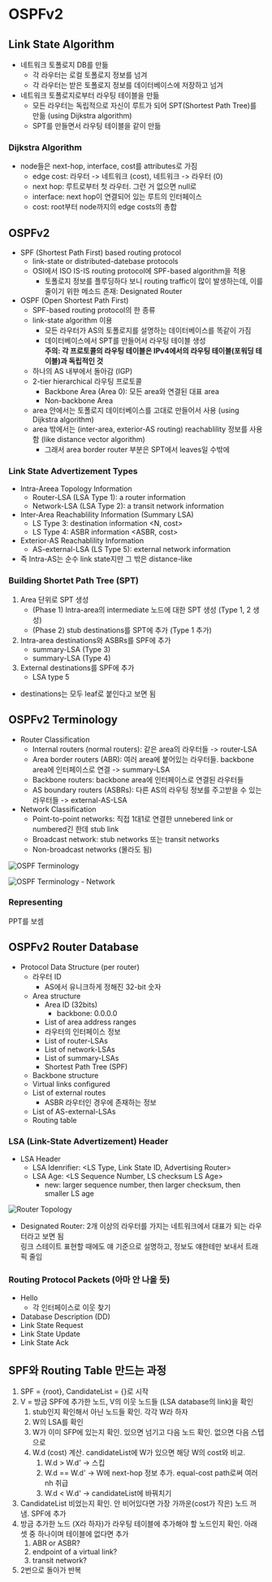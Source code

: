 # OSPFv2

## Link State Algorithm

- 네트워크 토폴로지 DB를 만듦
  - 각 라우터는 로컬 토폴로지 정보를 넘겨
  - 각 라우터는 받은 토폴로지 정보를 데이터베이스에 저장하고 넘겨
- 네트워크 토폴로지로부터 라우팅 테이블을 만듦
  - 모든 라우터는 독립적으로 자신이 루트가 되어 SPT(Shortest Path Tree)를 만듦 (using Dijkstra algorithm)
  - SPT를 만들면서 라우팅 테이블을 같이 만듦

### Dijkstra Algorithm

- node들은 next-hop, interface, cost를 attributes로 가짐
  - edge cost: 라우터 -> 네트워크 (cost), 네트워크 -> 라우터 (0)
  - next hop: 루트로부터 첫 라우터. 그런 거 없으면 null로
  - interface: next hop이 연결되어 있는 루트의 인터페이스
  - cost: root부터 node까지의 edge costs의 총합

## OSPFv2

- SPF (Shortest Path First) based routing protocol
  - link-state or distributed-datebase protocols
  - OSI에서 ISO IS-IS routing protocol에 SPF-based algorithm을 적용
    - 토폴로지 정보를 플루딩하다 보니 routing traffic이 많이 발생하는데, 이를 줄이기 위한 메소드 존재: Designated Router
- OSPF (Open Shortest Path First)
  - SPF-based routing protocol의 한 종류
  - link-state algorithm 이용
    - 모든 라우터가 AS의 토폴로지를 설명하는 데이터베이스를 똑같이 가짐
    - 데이터베이스에서 SPT를 만들어서 라우팅 테이블 생성  
    **주의: 각 프로토콜의 라우팅 테이블은 IPv4에서의 라우팅 테이블(포워딩 테이블)과 독립적인 것**
  - 하나의 AS 내부에서 돌아감 (IGP)
  - 2-tier hierarchical 라우팅 프로토콜
    - Backbone Area (Area 0): 모든 area와 연결된 대표 area
    - Non-backbone Area
  - area 안에서는 토폴로지 데이터베이스를 고대로 만들어서 사용 (using Dijkstra algorithm)
  - area 밖에서는 (inter-area, exterior-AS routing) reachablility 정보를 사용함 (like distance vector algorithm)
    - 그래서 area border router 부분은 SPT에서 leaves일 수밖에

### Link State Advertizement Types

- Intra-Areea Topology Information
  - Router-LSA (LSA Type 1): a router information
  - Network-LSA (LSA Type 2): a transit network information
- Inter-Area Reachablility Information (Summary LSA)
  - LS Type 3: destination information <N, cost>
  - LS Type 4: ASBR information <ASBR, cost>
- Exterior-AS Reachablility Information
  - AS-external-LSA (LS Type 5): external network information
- 즉 Intra-AS는 순수 link state지만 그 밖은 distance-like

### Building Shortet Path Tree (SPT)

1. Area 단위로 SPT 생성
    - (Phase 1) Intra-area의 intermediate 노드에 대한 SPT 생성 (Type 1, 2 생성)
    - (Phase 2) stub destinations를 SPT에 추가 (Type 1 추가)
1. Intra-area destinations와 ASBRs를 SPF에 추가
    - summary-LSA (Type 3)
    - summary-LSA (Type 4)
1. External destinations를 SPF에 추가
    - LSA type 5
- destinations는 모두 leaf로 붙인다고 보면 됨

## OSPFv2 Terminology

- Router Classification
  - Internal routers (normal routers): 같은 area의 라우터들 -> router-LSA
  - Area border routers (ABR): 여러 area에 붙어있는 라우터들. backbone area에 인터페이스로 연결 -> summary-LSA
  - Backbone routers: backbone area에 인터페이스로 연결된 라우터들
  - AS boundary routers (ASBRs): 다른 AS의 라우팅 정보를 주고받을 수 있는 라우터들 -> external-AS-LSA
- Network Classification
  - Point-to-point networks: 직접 1대1로 연결한 unnebered link or numbered긴 한데 stub link
  - Broadcast network: stub networks 또는 transit networks
  - Non-broadcast networks (몰라도 됨)

<img src="resources/OSPF_Term.png" title="OSPF Terminology" alt="OSPF Terminology"></img>

<img src="resources/OSPF_Term_Network.png" title="OSPF Terminology - Network" alt="OSPF Terminology - Network"></img>

### Representing

PPT를 보셈

## OSPFv2 Router Database

- Protocol Data Structure (per router)
  - 라우터 ID
    - AS에서 유니크하게 정해진 32-bit 숫자
  - Area structure
    - Area ID (32bits)
      - backbone: 0.0.0.0
    - List of area address ranges
    - 라우터의 인터페이스 정보
    - List of router-LSAs
    - List of network-LSAs
    - List of summary-LSAs
    - Shortest Path Tree (SPF)
  - Backbone structure
  - Virtual links configured
  - List of external routes
    - ASBR 라우터인 경우에 존재하는 정보
  - List of AS-external-LSAs
  - Routing table

### LSA (Link-State Advertizement) Header

- LSA Header
  - LSA Idenrifier: <LS Type, Link State ID, Advertising Router>
  - LSA Age: <LS Sequence Number, LS checksum LS Age>
    - new: larger sequence number, then larger checksum, then smaller LS age

<img src="resources/Router_Topology.png" title="Router Topology" alt="Router Topology"></img>

- Designated Router: 2개 이상의 라우터를 가지는 네트워크에서 대표가 되는 라우터라고 보면 됨  
링크 스테이트 표현할 때에도 얘 기준으로 설명하고, 정보도 얘한테만 보내서 트래픽 줄임

### Routing Protocol Packets (아마 안 나올 듯)

- Hello
  - 각 인터페이스로 이웃 찾기
- Database Description (DD)
- Link State Request
- Link State Update
- Link State Ack

## SPF와 Routing Table 만드는 과정

1. SPF = {root}, CandidateList = {}로 시작
1. V = 방금 SPF에 추가한 노드, V의 이웃 노드들 (LSA database의 link)을 확인
    1. stub인지 확인해서 아닌 노드들 확인. 각각 W라 하자
    1. W의 LSA를 확인
    1. W가 이미 SFP에 있는지 확인. 있으면 넘기고 다음 노드 확인. 없으면 다음 스텝으로
    1. W.d (cost) 계산. candidateList에 W가 있으면 해당 W의 cost와 비교.
        1. W.d > W.d' -> 스킵
        1. W.d == W.d' -> W에 next-hop 정보 추가. equal-cost path로써 여러 nh 취급
        1. W.d < W.d' -> candidateList에 바꿔치기
1. CandidateList 비었는지 확인. 안 비어있다면 가장 가까운(cost가 작은) 노드 꺼냄. SPF에 추가
1. 방금 추가한 노드 (X라 하자)가 라우팅 테이블에 추가해야 할 노드인지 확인. 아래 셋 중 하나이며 테이블에 없다면 추가
    1. ABR or ASBR?
    1. endpoint of a virtual link?
    1. transit network?
1. 2번으로 돌아가 반복
